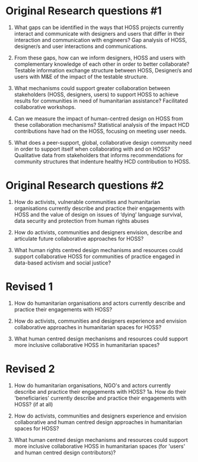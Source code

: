 # Original Research questions #1
1. What gaps can be identified in the ways that HOSS projects currently interact and communicate with designers and users that differ in their interaction and communication with engineers?  Gap analysis of HOSS, designer/s and user interactions and communications.

2. From these gaps, how can we inform designers, HOSS and users with complementary knowledge of each other in order to better collaborate? Testable information exchange structure between HOSS, Designer/s and users with M&E of the impact of the testable structure.

3. What mechanisms could support greater collaboration between stakeholders (HOSS, designers, users) to support HOSS to achieve results for communities in need of humanitarian assistance? Facilitated collaborative workshops.

4. Can we measure the impact of human-centred design on HOSS from these collaboration mechanisms? Statistical analysis of the impact HCD contributions have had on the HOSS, focusing on meeting user needs.

5. What does a peer-support, global, collaborative design community need in order to support itself when collaborating with and on HOSS? Qualitative data from stakeholders that informs recommendations for community structures that indenture healthy HCD contribution to HOSS.

# Original Research questions #2

1. How do activists, vulnerable communities and humanitarian organisations currently describe and practice their engagements with HOSS and the value of design on issues of ‘dying’ language survival, data security and protection from human rights abuses

2. How do activists, communities and designers envision, describe and articulate future collaborative approaches for HOSS?

3. What human rights centred design mechanisms and resources could support collaborative HOSS for communities of practice engaged in data-based activism and social justice?

# Revised 1

1. How do humanitarian organisations and actors currently describe and practice their engagements with HOSS?
 
2. How do activists, communities and designers experience and envision collaborative approaches in humanitarian spaces for HOSS?

3. What human centred design mechanisms and resources could support more inclusive collaborative HOSS in humanitarian spaces?


# Revised 2

1. How do humanitarian organisations, NGO's and actors currently describe and practice their engagements with HOSS? 
   1a. How do their 'beneficiaries' currently describe and practice their engagements with HOSS? (if at all)

2. How do activists, communities and designers experience and envision collaborative and human centred design approaches in humanitarian spaces for HOSS?

3. What human centred design mechanisms and resources could support more inclusive collaborative HOSS in humanitarian spaces (for 'users' and human centred design contributors)?
